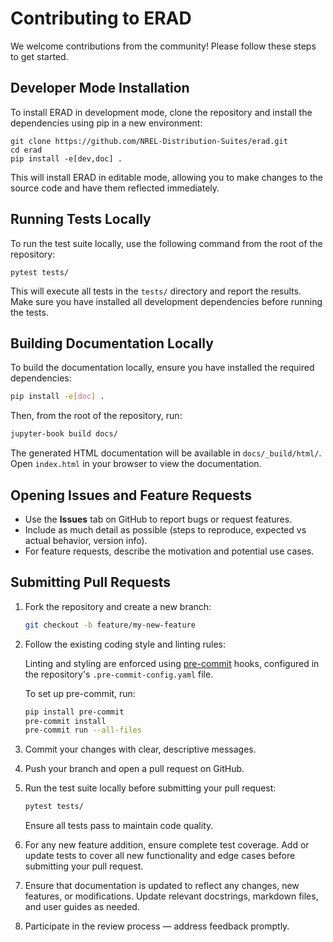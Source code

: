 

# Contributing to ERAD

We welcome contributions from the community! Please follow these steps to get started.

## Developer Mode Installation

To install ERAD in development mode, clone the repository and install the dependencies using pip in a new environment:

```shell
git clone https://github.com/NREL-Distribution-Suites/erad.git
cd erad
pip install -e[dev,doc] .
```

This will install ERAD in editable mode, allowing you to make changes to the source code and have them reflected immediately.

## Running Tests Locally

To run the test suite locally, use the following command from the root of the repository:

```shell
pytest tests/
```

This will execute all tests in the `tests/` directory and report the results. Make sure you have installed all development dependencies before running the tests.

## Building Documentation Locally

To build the documentation locally, ensure you have installed the required dependencies:

```bash
pip install -e[doc] .
```

Then, from the root of the repository, run:

```bash
jupyter-book build docs/
```

The generated HTML documentation will be available in `docs/_build/html/`. Open `index.html` in your browser to view the documentation.

## Opening Issues and Feature Requests

* Use the **Issues** tab on GitHub to report bugs or request features.
* Include as much detail as possible (steps to reproduce, expected vs actual behavior, version info).
* For feature requests, describe the motivation and potential use cases.

## Submitting Pull Requests

1. Fork the repository and create a new branch:

   ```bash
   git checkout -b feature/my-new-feature
   ```
2. Follow the existing coding style and linting rules:

   Linting and styling are enforced using [pre-commit](https://pre-commit.com/) hooks, configured in the repository's `.pre-commit-config.yaml` file.

   To set up pre-commit, run:

   ```bash
   pip install pre-commit
   pre-commit install
   pre-commit run --all-files
   ```
3. Commit your changes with clear, descriptive messages.
4. Push your branch and open a pull request on GitHub.
5. Run the test suite locally before submitting your pull request:

   ```bash
   pytest tests/
   ```
   Ensure all tests pass to maintain code quality.

6. For any new feature addition, ensure complete test coverage. Add or update tests to cover all new functionality and edge cases before submitting your pull request.
7. Ensure that documentation is updated to reflect any changes, new features, or modifications. Update relevant docstrings, markdown files, and user guides as needed.
8. Participate in the review process — address feedback promptly.



